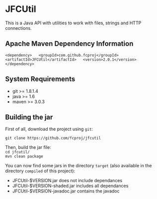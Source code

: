 # JFCUtil
This is a Java API with utilities to work with files, strings and HTTP connections. 

## Apache Maven Dependency Information

`<dependency>  
    <groupId>com.github.fcproj</groupId>  
    <artifactId>JFCUtil</artifactId>  
    <version>2.0.1</version>  
</dependency>`  

## System Requirements

- git >= 1.8.1.4
- java >= 1.6
- maven >= 3.0.3

## Building the jar
First of all, download the project using `git`:  

`git clone https://github.com/fcproj/jfcutil`  
  
Then, build the jar file:  
`cd jfcutil/`   
`mvn clean package`  

You can now find some jars in the directory `target` (also available in the directory `compiled` of this project):

- JFCUtil-$VERSION.jar does not include dependances
- JFCUtil-$VERSION-shaded.jar includes all dependances
- JFCUtil-$VERSION-javadoc.jar contains the javadoc
